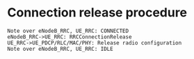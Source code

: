 # Connection release procedure

```sequence
Note over eNodeB_RRC, UE_RRC: CONNECTED
eNodeB_RRC->UE_RRC: RRCConnectionRelease
UE_RRC->UE_PDCP/RLC/MAC/PHY: Release radio configuration
Note over eNodeB_RRC, UE_RRC: IDLE
```

